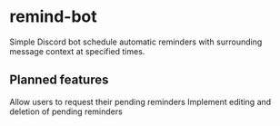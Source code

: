 # remind-bot

Simple Discord bot schedule automatic reminders with surrounding message context at specified times.

## Planned features

Allow users to request their pending reminders
Implement editing and deletion of pending reminders
